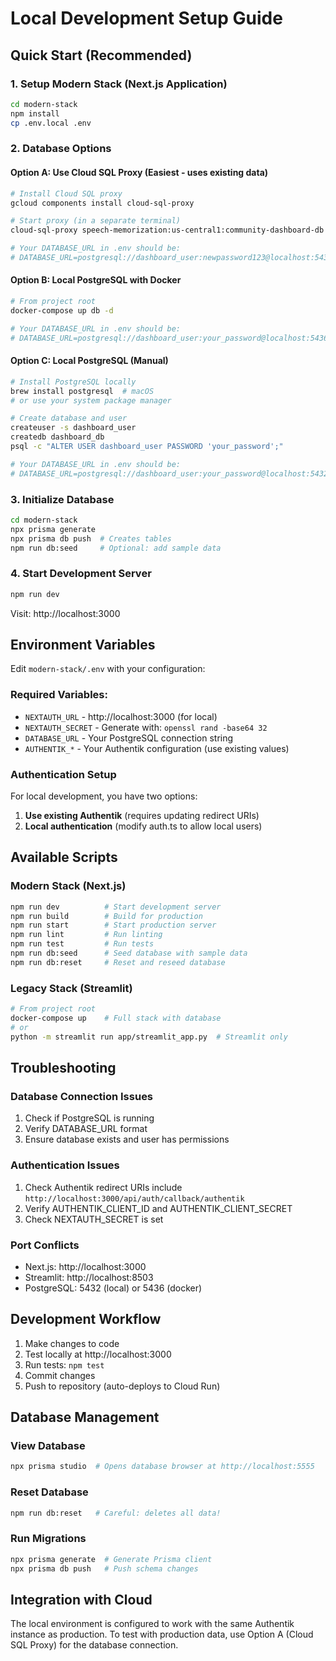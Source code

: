# Local Development Setup Guide

## Quick Start (Recommended)

### 1. Setup Modern Stack (Next.js Application)

```bash
cd modern-stack
npm install
cp .env.local .env
```

### 2. Database Options

#### Option A: Use Cloud SQL Proxy (Easiest - uses existing data)
```bash
# Install Cloud SQL proxy
gcloud components install cloud-sql-proxy

# Start proxy (in a separate terminal)
cloud-sql-proxy speech-memorization:us-central1:community-dashboard-db --port=5432

# Your DATABASE_URL in .env should be:
# DATABASE_URL=postgresql://dashboard_user:newpassword123@localhost:5432/postgres
```

#### Option B: Local PostgreSQL with Docker
```bash
# From project root
docker-compose up db -d

# Your DATABASE_URL in .env should be:
# DATABASE_URL=postgresql://dashboard_user:your_password@localhost:5436/dashboard_db
```

#### Option C: Local PostgreSQL (Manual)
```bash
# Install PostgreSQL locally
brew install postgresql  # macOS
# or use your system package manager

# Create database and user
createuser -s dashboard_user
createdb dashboard_db
psql -c "ALTER USER dashboard_user PASSWORD 'your_password';"

# Your DATABASE_URL in .env should be:
# DATABASE_URL=postgresql://dashboard_user:your_password@localhost:5432/dashboard_db
```

### 3. Initialize Database

```bash
cd modern-stack
npx prisma generate
npx prisma db push  # Creates tables
npm run db:seed     # Optional: add sample data
```

### 4. Start Development Server

```bash
npm run dev
```

Visit: http://localhost:3000

## Environment Variables

Edit `modern-stack/.env` with your configuration:

### Required Variables:
- `NEXTAUTH_URL` - http://localhost:3000 (for local)
- `NEXTAUTH_SECRET` - Generate with: `openssl rand -base64 32`
- `DATABASE_URL` - Your PostgreSQL connection string
- `AUTHENTIK_*` - Your Authentik configuration (use existing values)

### Authentication Setup

For local development, you have two options:

1. **Use existing Authentik** (requires updating redirect URIs)
2. **Local authentication** (modify auth.ts to allow local users)

## Available Scripts

### Modern Stack (Next.js)
```bash
npm run dev          # Start development server
npm run build        # Build for production
npm run start        # Start production server
npm run lint         # Run linting
npm run test         # Run tests
npm run db:seed      # Seed database with sample data
npm run db:reset     # Reset and reseed database
```

### Legacy Stack (Streamlit)
```bash
# From project root
docker-compose up    # Full stack with database
# or
python -m streamlit run app/streamlit_app.py  # Streamlit only
```

## Troubleshooting

### Database Connection Issues
1. Check if PostgreSQL is running
2. Verify DATABASE_URL format
3. Ensure database exists and user has permissions

### Authentication Issues
1. Check Authentik redirect URIs include `http://localhost:3000/api/auth/callback/authentik`
2. Verify AUTHENTIK_CLIENT_ID and AUTHENTIK_CLIENT_SECRET
3. Check NEXTAUTH_SECRET is set

### Port Conflicts
- Next.js: http://localhost:3000
- Streamlit: http://localhost:8503
- PostgreSQL: 5432 (local) or 5436 (docker)

## Development Workflow

1. Make changes to code
2. Test locally at http://localhost:3000
3. Run tests: `npm test`
4. Commit changes
5. Push to repository (auto-deploys to Cloud Run)

## Database Management

### View Database
```bash
npx prisma studio  # Opens database browser at http://localhost:5555
```

### Reset Database
```bash
npm run db:reset   # Careful: deletes all data!
```

### Run Migrations
```bash
npx prisma generate  # Generate Prisma client
npx prisma db push   # Push schema changes
```

## Integration with Cloud

The local environment is configured to work with the same Authentik instance as production. To test with production data, use Option A (Cloud SQL Proxy) for the database connection.